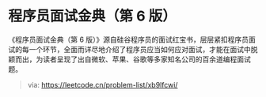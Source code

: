 # 程序员面试金典（第 6 版）
《程序员面试金典（第 6 版）》源自硅谷程序员的面试红宝书，层层紧扣程序员面试的每一个环节，全面而详尽地介绍了程序员应当如何应对面试，才能在面试中脱颖而出，为读者呈现了出自微软、苹果、谷歌等多家知名公司的百余道编程面试题。

> via: https://leetcode.cn/problem-list/xb9lfcwi/